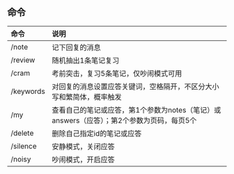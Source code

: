 ## 命令
| 命令 | 说明 |
| :--- | :--- |
| /note | 记下回复的消息 |
| /review | 随机抽出1条笔记复习 |
| /cram	| 考前突击，复习5条笔记，仅吵闹模式可用 |
| /keywords | 对回复的消息设置应答关键词，空格隔开，不区分大小写和繁简体，概率触发 |
| /my | 查看自己的笔记或应答，第1个参数为notes（笔记）或answers（应答）；第2个参数为页码，每页5个 |
| /delete | 删除自己指定id的笔记或应答 |
| /silence | 安静模式，关闭应答 |
| /noisy | 吵闹模式，开启应答 |